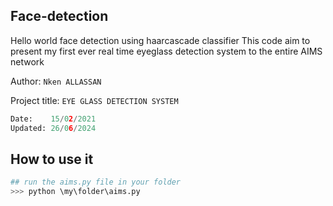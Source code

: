 ## Face-detection

Hello world face detection using haarcascade classifier
This code aim to present my first ever real time  eyeglass detection system to the entire AIMS network

Author: `Nken ALLASSAN`

Project title: `EYE GLASS DETECTION SYSTEM`

```python
Date:    15/02/2021
Updated: 26/06/2024
```

## How to use it

```python
## run the aims.py file in your folder
>>> python \my\folder\aims.py
```
